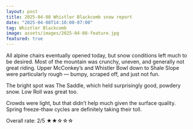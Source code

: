 ```yaml
---
layout: post
title: 2025-04-08 Whistler Blackcomb snow report
date: "2025-04-08T14:10:00-07:00"
tag: Whistler Blackcomb
image: assets/images/2025-04-08-feature.jpg
featured: true
---
```


All alpine chairs eventually opened today, but snow conditions left much to be desired. Most of the mountain was crunchy, uneven, and generally not great riding. Upper McConkey’s and Whistler Bowl down to Shale Slope were particularly rough — bumpy, scraped off, and just not fun.

The bright spot was The Saddle, which held surprisingly good, powdery snow. Low Roll was great too.

Crowds were light, but that didn’t help much given the surface quality. Spring freeze-thaw cycles are definitely taking their toll.

Overall rate: 2/5 ★★☆☆☆

